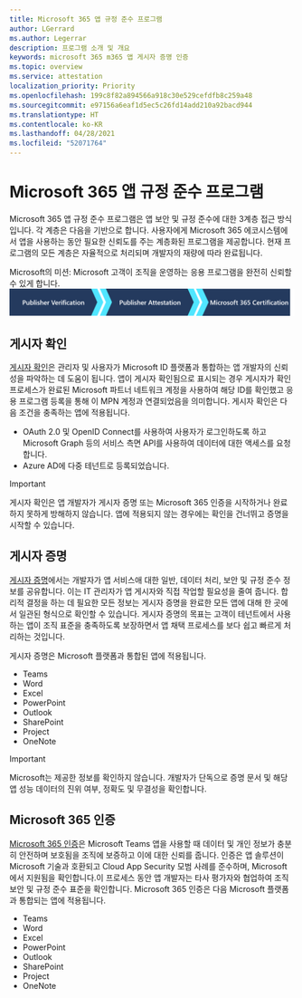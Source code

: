 ```yaml
---
title: Microsoft 365 앱 규정 준수 프로그램
author: LGerrard
ms.author: Legerrar
description: 프로그램 소개 및 개요
keywords: microsoft 365 m365 앱 게시자 증명 인증
ms.topic: overview
ms.service: attestation
localization_priority: Priority
ms.openlocfilehash: 199c8f82a894566a918c30e529cefdfb8c259a48
ms.sourcegitcommit: e97156a6eaf1d5ec5c26fd14add210a92bacd944
ms.translationtype: HT
ms.contentlocale: ko-KR
ms.lasthandoff: 04/28/2021
ms.locfileid: "52071764"
---
```

# <a name="microsoft-365-app-compliance-program"></a>Microsoft 365 앱 규정 준수 프로그램

Microsoft 365 앱 규정 준수 프로그램은 앱 보안 및 규정 준수에 대한 3계층 접근 방식입니다. 각 계층은 다음을 기반으로 합니다. 사용자에게 Microsoft 365 에코시스템에서 앱을 사용하는 동안 필요한 신뢰도를 주는 계층화된 프로그램을 제공합니다. 현재 프로그램의 모든 계층은 자율적으로 처리되며 개발자의 재량에 따라 완료됩니다. 

Microsoft의 미션: Microsoft 고객이 조직을 운영하는 응용 프로그램을 완전히 신뢰할 수 있게 합니다.
  ![앱 규정 준수를 위한 3계층 방식](media/Microsoft-App-Compliance-Overview.png) 

## <a name="publisher-verification"></a>게시자 확인

[게시자 확인](https://docs.microsoft.com/azure/active-directory/develop/publisher-verification-overview)은 관리자 및 사용자가 Microsoft ID 플랫폼과 통합하는 앱 개발자의 신뢰성을 파악하는 데 도움이 됩니다. 앱이 게시자 확인됨으로 표시되는 경우 게시자가 확인 프로세스가 완료된 Microsoft 파트너 네트워크 계정을 사용하여 해당 ID를 확인했고 응용 프로그램 등록을 통해 이 MPN 계정과 연결되었음을 의미합니다.
게시자 확인은 다음 조건을 충족하는 앱에 적용됩니다.  
- OAuth 2.0 및 OpenID Connect를 사용하여 사용자가 로그인하도록 하고 Microsoft Graph 등의 서비스 측면 API를 사용하여 데이터에 대한 액세스를 요청합니다. 
- Azure AD에 다중 테넌트로 등록되었습니다.  

> [!IMPORTANT]
> 게시자 확인은 앱 개발자가 게시자 증명 또는 Microsoft 365 인증을 시작하거나 완료하지 못하게 방해하지 않습니다. 앱에 적용되지 않는 경우에는 확인을 건너뛰고 증명을 시작할 수 있습니다.

## <a name="publisher-attestation"></a>게시자 증명

[게시자 증명](https://docs.microsoft.com/microsoft-365-app-certification/docs/enterprise-app-attestation-guide)에서는 개발자가 앱 서비스애 대한 일반, 데이터 처리, 보안 및 규정 준수 정보를 공유합니다. 이는 IT 관리자가 앱 게시자와 직접 작업할 필요성을 줄여 줍니다. 합리적 결정을 하는 데 필요한 모든 정보는 게시자 증명을 완료한 모든 앱에 대해 한 곳에서 일관된 형식으로 확인할 수 있습니다. 게시자 증명의 목표는 고객이 테넌트에서 사용하는 앱이 조직 표준을 충족하도록 보장하면서 앱 채택 프로세스를 보다 쉽고 빠르게 처리하는 것입니다.

게시자 증명은 Microsoft 플랫폼과 통합된 앱에 적용됩니다.
-   Teams
-   Word
-   Excel
-   PowerPoint 
-   Outlook
- SharePoint
- Project
- OneNote

> [!IMPORTANT]
> Microsoft는 제공한 정보를 확인하지 않습니다. 개발자가 단독으로 증명 문서 및 해당 앱 성능 데이터의 진위 여부, 정확도 및 무결성을 확인합니다. 

## <a name="microsoft-365-certification"></a>Microsoft 365 인증
[Microsoft 365 인증](https://docs.microsoft.com/microsoft-365-app-certification/docs/enterprise-app-certification-guide)은 Microsoft Teams 앱을 사용할 때 데이터 및 개인 정보가 충분히 안전하며 보호됨을 조직에 보증하고 이에 대한 신뢰를 줍니다. 인증은 앱 솔루션이 Microsoft 기술과 호환되고 Cloud App Security 모범 사례를 준수하며, Microsoft에서 지원됨을 확인합니다.이 프로세스 동안 앱 개발자는 타사 평가자와 협업하여 조직 보안 및 규정 준수 표준을 확인합니다. Microsoft 365 인증은 다음 Microsoft 플랫폼과 통합되는 앱에 적용됩니다.

-   Teams
-   Word
-   Excel
-   PowerPoint 
-   Outlook
- SharePoint
- Project
- OneNote
